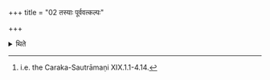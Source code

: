 +++
title = "02 तस्याः पूर्ववत्कल्पः"

+++

<details><summary>थिते</summary>

2. Its performance is similar to one (described) earlier.[^1]  

[^1]: i.e. the Caraka-Sautrāmaṇi XIX.1.1-4.14.  
</details>

